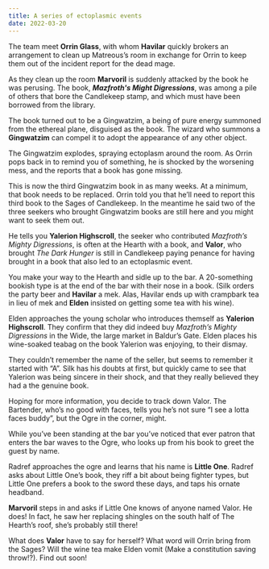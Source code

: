 ```yaml
---
title: A series of ectoplasmic events
date: 2022-03-20
---
```

The team meet **Orrin Glass**, with whom **Havilar** quickly brokers an arrangement to clean up Matreous’s room in exchange for Orrin to keep them out of the incident report for the dead mage. 

As they clean up the room **Marvoril** is suddenly attacked by the book he was perusing. The book, ***Mazfroth's Might Digressions***, was among a pile of others that bore the Candlekeep stamp, and which must have been borrowed from the library. 

The book turned out to be a Gingwatzim, a being of pure energy summoned from the ethereal plane, disguised as the book. The wizard who summons a **Gingwatzim** can compel it to adopt the appearance of any other object. 

The Gingwatzim explodes, spraying ectoplasm around the room. As Orrin pops back in to remind you of something, he is shocked by the worsening mess, and the reports that a book has gone missing. 

This is now the third Gingwatzim book in as many weeks. At a minimum, that book needs to be replaced. Orrin told you that he’ll need to report this third book to the Sages of Candlekeep. In the meantime he said two of the three seekers who brought Gingwatzim books are still here and you might want to seek them out.

He tells you **Yalerion Highscroll**, the seeker who contributed *Mazfroth’s Mighty Digressions*, is often at the Hearth with a book, and **Valor**, who brought *The Dark Hunger* is still in Candlekeep paying penance for having brought in a book that also led to an ectoplasmic event.

You make your way to the Hearth and sidle up to the bar. A 20-something bookish type is at the end of the bar with their nose in a book. (Silk orders the party beer and **Havilar** a mek. Alas, Havilar ends up with crampbark tea in lieu of mek and **Elden** insisted on getting some tea with his wine). 

Elden approaches the young scholar who introduces themself as **Yalerion Highscroll**. They confirm that they did indeed buy *Mazfroth’s Mighty Digressions*  in the Wide, the large market in Baldur’s Gate. Elden places his wine-soaked teabag on the book Yalerion was enjoying, to their dismay. 

They couldn’t remember the name of the seller, but seems to remember it started with “A”. Silk has his doubts at first, but quickly came to see that Yalerion was being sincere in their shock, and that they really believed they had a the genuine book. 

Hoping for more information, you decide to track down Valor. The Bartender, who’s no good with faces, tells you he’s not sure “I see a lotta faces buddy”, but the Ogre in the corner, might. 

While you’ve been standing at the bar you’ve noticed that ever patron that enters the bar waves to the Ogre, who looks up from his book to greet the guest by name.

Radref approaches the ogre and learns that his name is **Little One**. Radref asks about Little One’s book, they riff a bit about being fighter types, but Little One prefers a book to the sword these days, and taps his ornate headband. 

**Marvoril** steps in and asks if Little One knows of anyone named Valor. He does! In fact, he saw her replacing shingles on the south half of The Hearth’s roof, she’s probably still there!

What does **Valor** have to say for herself? What word will Orrin bring from the Sages? Will the wine tea make Elden vomit (Make a constitution saving throw!?). Find out soon!